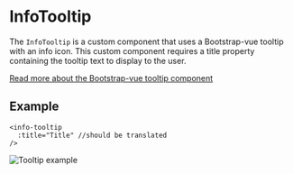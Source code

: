# InfoTooltip

The `InfoTooltip` is a custom component that uses a Bootstrap-vue tooltip with an info icon. This custom component requires a title property containing the tooltip text to display to the user.

[Read more about the Bootstrap-vue tooltip component](https://bootstrap-vue.org/docs/components/tooltip)

## Example

```vue
<info-tooltip
  :title="Title" //should be translated
/>
```

![Tooltip example](/tooltip.png)
